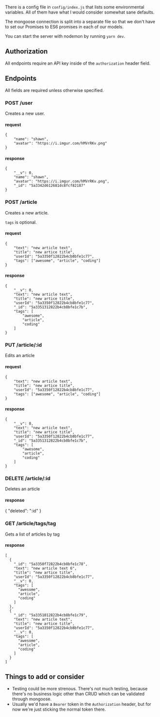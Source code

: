 There is a config file in `config/index.js` that lists some environmental variables.  All of them have what I would consider somewhat sane defaults.

The mongoose connection is split into a separate file so that we don't have to set our Promises to ES6 promises in each of our models.

You can start the server with nodemon by running `yarn dev`.

## Authorization ##
All endpoints require an API key inside of the `authorization` header field.

## Endpoints ##
All fields are required unless otherwise specified.

### POST /user ###
Creates a new user.

#### request ####
```
{
	"name": "shawn",
	"avatar": "https://i.imgur.com/hMVrRKv.png"
}
```
#### response ####
```
{
	"__v": 0,
	"name": "shawn",
	"avatar": "https://i.imgur.com/hMVrRKv.png",
	"_id": "5a3342d612681dc8fcf82187"
}
```

### POST /article ###
Creates a new article.

`tags` is optional.

#### request ####
```
{
	"text": "new article text",
	"title": "new artice title",
	"userId": "5a3350f12822b4cb8bfe1c77",
	"tags": ["awesome", "article", "coding"]
}
```
#### response ####
```
{
	"__v": 0,
	"text": "new article text",
	"title": "new artice title",
	"userId": "5a3350f12822b4cb8bfe1c77",
	"_id": "5a3351312822b4cb8bfe1c7b",
	"tags": [
		"awesome",
		"article",
		"coding"
	]
}
```

### PUT /article/:id ###
Edits an article

#### request ####
```
{
	"text": "new article text",
	"title": "new artice title",
	"userId": "5a3350f12822b4cb8bfe1c77",
	"tags": ["awesome", "article", "coding"]
}
```
#### response ####
```
{
	"__v": 0,
	"text": "new article text",
	"title": "new artice title",
	"userId": "5a3350f12822b4cb8bfe1c77",
	"_id": "5a3351312822b4cb8bfe1c7b",
	"tags": [
		"awesome",
		"article",
		"coding"
	]
}
```

### DELETE /article/:id ###
Deletes an article

#### response ####
{ "deleted": ":id" }

### GET /article/tags/tag ###
Gets a list of articles by tag

#### response ####
```
[
  {
    "_id": "5a3350f72822b4cb8bfe1c78",
    "text": "new article text 6",
    "title": "new artice title",
    "userId": "5a3350f12822b4cb8bfe1c77",
    "__v": 0,
    "tags": [
      "awesome",
      "article",
      "coding"
    ]
  },
  {
    "_id": "5a3351012822b4cb8bfe1c79",
    "text": "new article text",
    "title": "new artice title",
    "userId": "5a3350f12822b4cb8bfe1c77",
    "__v": 0,
    "tags": [
      "awesome",
      "article",
      "coding"
    ]
  }
]
```

## Things to add or consider
* Testing could be more strenous.  There's not much testing, because there's no business logic other than CRUD which can be validated through mongoose.
* Usually we'd have a `Bearer` token in the `Authorization` header, but for now we're just sticking the normal token there.